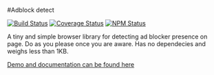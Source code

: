 #Adblock detect

[![Build Status](https://travis-ci.org/dbrekalo/adblockdetect.svg?branch=master)](https://travis-ci.org/dbrekalo/adblockdetect)
[![Coverage Status](https://coveralls.io/repos/github/dbrekalo/adblockdetect/badge.svg?branch=master)](https://coveralls.io/github/dbrekalo/adblockdetect?branch=master)
[![NPM Status](https://img.shields.io/npm/v/adblock-detect.svg)](https://www.npmjs.com/package/adblock-detect)

A tiny and simple browser library for detecting ad blocker presence on page.
Do as you please once you are aware. Has no dependecies and weighs less than 1KB.

[Demo and documentation can be found here](http://dbrekalo.github.io/adblockdetect/)